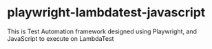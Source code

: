 # playwright-lambdatest-javascript
This is Test Automation framework designed using Playwright, and JavaScript to execute on LambdaTest
